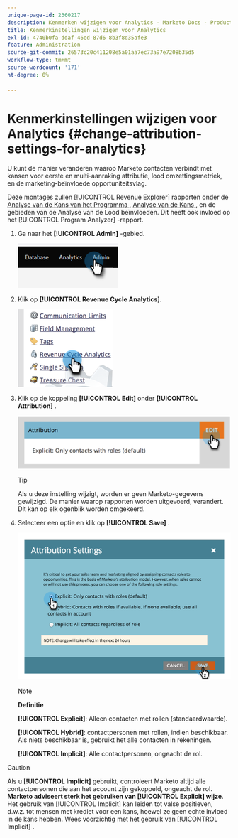 ```yaml
---
unique-page-id: 2360217
description: Kenmerken wijzigen voor Analytics - Marketo Docs - Productdocumentatie
title: Kenmerkinstellingen wijzigen voor Analytics
exl-id: 4740b0fa-ddaf-46ed-87d6-8b3f8d35afe3
feature: Administration
source-git-commit: 26573c20c411208e5a01aa7ec73a97e7208b35d5
workflow-type: tm+mt
source-wordcount: '171'
ht-degree: 0%

---
```


# Kenmerkinstellingen wijzigen voor Analytics {#change-attribution-settings-for-analytics}

U kunt de manier veranderen waarop Marketo contacten verbindt met kansen voor eerste en multi-aanraking attributie, lood omzettingsmetriek, en de marketing-beïnvloede opportuniteitsvlag.

Deze montages zullen [!UICONTROL Revenue Explorer] rapporten onder de [ Analyse van de Kans van het Programma ](/help/marketo/product-docs/reporting/revenue-cycle-analytics/program-analytics/understanding-the-program-opportunity-analysis-area.md), [ Analyse van de Kans ](/help/marketo/product-docs/reporting/revenue-cycle-analytics/revenue-explorer/understanding-opportunity-analysis-in-revenue-explorer.md), en de gebieden van de Analyse van de Lood beïnvloeden. Dit heeft ook invloed op het [!UICONTROL Program Analyzer] -rapport.

1. Ga naar het **[!UICONTROL Admin]** -gebied.

   ![](assets/change-attribution-settings-for-analytics-1.png)

1. Klik op **[!UICONTROL Revenue Cycle Analytics]**.

   ![](assets/change-attribution-settings-for-analytics-2.png)

1. Klik op de koppeling **[!UICONTROL Edit]** onder **[!UICONTROL Attribution]** .

   ![](assets/change-attribution-settings-for-analytics-3.png)

   >[!TIP]
   >
   >Als u deze instelling wijzigt, worden er geen Marketo-gegevens gewijzigd. De manier waarop rapporten worden uitgevoerd, verandert. Dit kan op elk ogenblik worden omgekeerd.

1. Selecteer een optie en klik op **[!UICONTROL Save]** .

   ![](assets/change-attribution-settings-for-analytics-4.png)

   >[!NOTE]
   >
   >**Definitie**
   >
   >**[!UICONTROL Explicit]**: Alleen contacten met rollen (standaardwaarde).
   >
   >**[!UICONTROL Hybrid]**: contactpersonen met rollen, indien beschikbaar. Als niets beschikbaar is, gebruikt het alle contacten in rekeningen.
   >
   >**[!UICONTROL Implicit]**: Alle contactpersonen, ongeacht de rol.

>[!CAUTION]
>
>Als u **[!UICONTROL Implicit]** gebruikt, controleert Marketo altijd alle contactpersonen die aan het account zijn gekoppeld, ongeacht de rol. **Marketo adviseert sterk het gebruiken van [!UICONTROL Explicit] wijze**. Het gebruik van [!UICONTROL Implicit] kan leiden tot valse positieven, d.w.z. tot mensen met krediet voor een kans, hoewel ze geen echte invloed in de kans hebben. Wees voorzichtig met het gebruik van [!UICONTROL Implicit] .
